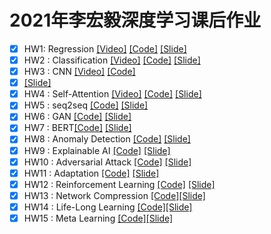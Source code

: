 # 2021年李宏毅深度学习课后作业

  - [x] HW1: Regression [[Video]](https://youtu.be/cFIImk_yBTg) 
[[Code]](https://github.com/datawhalechina/leedl-tutorial/blob/master/Homework/HW1_Regression/HW1_Regression.ipynb) 
[[Slide]](https://github.com/datawhalechina/leedl-tutorial/blob/master/Homework/HW1_Regression/HW1_Regression.pdf)
  - [x] HW2 : Classification [[Video]](https://youtu.be/FxuPF4vjga4)
[[Code]](https://github.com/datawhalechina/leedl-tutorial/blob/master/Homework/HW2_Classification/HW2_Classification.ipynb) 
[[Slide]](https://github.com/datawhalechina/leedl-tutorial/blob/master/Homework/HW2_Classification/HW2_Classification.pdf)
  - [x] HW3 : CNN [[Video]](https://youtu.be/GXLwjQ_O50g)
  [[Code]](https://github.com/datawhalechina/leedl-tutorial/blob/master/Homework/HW3_CNN/HW3_CNN.ipynb) 
  - [x] [[Slide]](https://github.com/datawhalechina/leedl-tutorial/blob/master/Homework/HW3_CNN/HW3_CNN.pdf)
  - [x] HW4 : Self-Attention [[Video]](https://youtu.be/-KbD40w9-Io) 
[[Code]](https://github.com/datawhalechina/leedl-tutorial/blob/master/Homework/HW4_Self-Attention/HW4_Self-Attention.ipynb) 
[[Slide]](https://github.com/datawhalechina/leedl-tutorial/blob/master/Homework/HW4_Self-Attention/HW4_Self-Attention.pdf)
  - [x] HW5 : seq2seq [[Code]](https://github.com/qiwang067/easy_ml_book/blob/master/Homework/HW5_seq2seq/HW05_seq2seq.ipynb)
[[Slide]](https://github.com/datawhalechina/leedl-tutorial/blob/master/Homework/HW5_seq2seq/HW05.pdf)
  - [x] HW6 : GAN [[Code]](https://github.com/datawhalechina/leedl-tutorial/blob/master/Homework/HW6_GAN/HW06_GAN.ipynb)
[[Slide]](https://github.com/datawhalechina/leedl-tutorial/blob/master/Homework/HW6_GAN/HW06.pdf)
  - [x] HW7 : BERT[[Code]](https://github.com/datawhalechina/leedl-tutorial/blob/master/Homework/HW7_Bert/HW07-Bert.ipynb)
[[Slide]](https://github.com/datawhalechina/leedl-tutorial/blob/master/Homework/HW7_Bert/HW07.pdf)
  - [x] HW8 : Anomaly Detection [[Code]](https://github.com/datawhalechina/leedl-tutorial/blob/master/Homework/HW8_AbnormalDetect/HW08_AbnormalDetect.ipynb) 
[[Slide]](https://github.com/datawhalechina/leedl-tutorial/blob/master/Homework/HW8_AbnormalDetect/HW08.pdf)
  - [x] HW9 : Explainable AI [[Code]](https://github.com/datawhalechina/leedl-tutorial/blob/master/Homework/HW9_ExplainableAI/HW09-ExplainableAI.ipynb)
[[Slide]](https://github.com/datawhalechina/leedl-tutorial/blob/master/Homework/HW9_ExplainableAI/HW09.pdf)
  - [x] HW10 : Adversarial Attack [[Code]](https://github.com/datawhalechina/leedl-tutorial/blob/master/Homework/HW10_AdversarialAttack/HW10-AdversarialAttack.ipynb)
[[Slide]](https://github.com/datawhalechina/leedl-tutorial/blob/master/Homework/HW10_AdversarialAttack/HW10.pdf)
  - [x] HW11 : Adaptation [[Code]](https://github.com/datawhalechina/leedl-tutorial/blob/master/Homework/HW11_Adaptation/HW11-Adaptation.ipynb)
[[Slide]](https://github.com/datawhalechina/leedl-tutorial/blob/master/Homework/HW11_Adaptation/HW11-Adaptation.pdf)
  - [x] HW12 : Reinforcement Learning [[Code]](https://github.com/datawhalechina/leedl-tutorial/blob/master/Homework/HW12_RL/HW12-RL.ipynb)
[[Slide]](https://github.com/datawhalechina/leedl-tutorial/blob/master/Homework/HW12_RL/HW12-RL.pdf)
  - [x] HW13 : Network Compression [[Code]](https://github.com/datawhalechina/leedl-tutorial/blob/master/Homework/HW13_NetworkCompress/HW13-networkCompress.ipynb)[[Slide]](https://github.com/datawhalechina/leedl-tutorial/blob/master/Homework/HW13_NetworkCompress/HW13.pdf)
  - [x] HW14 : Life-Long Learning [[Code]](https://github.com/datawhalechina/leedl-tutorial/blob/master/Homework/HW14_LifeLongML/HW14-LifeLongMachineLearning.ipynb)[[Slide]](https://github.com/datawhalechina/leedl-tutorial/blob/master/Homework/HW14_LifeLongML/HW14.pdf)
  - [x] HW15 : Meta Learning [[Code]](https://github.com/datawhalechina/leedl-tutorial/blob/master/Homework/HW15_MetaLearning/HW15-MetaLearning.ipynb)[[Slide]](https://github.com/datawhalechina/leedl-tutorial/blob/master/Homework/HW15_MetaLearning/HW15.pdf)
